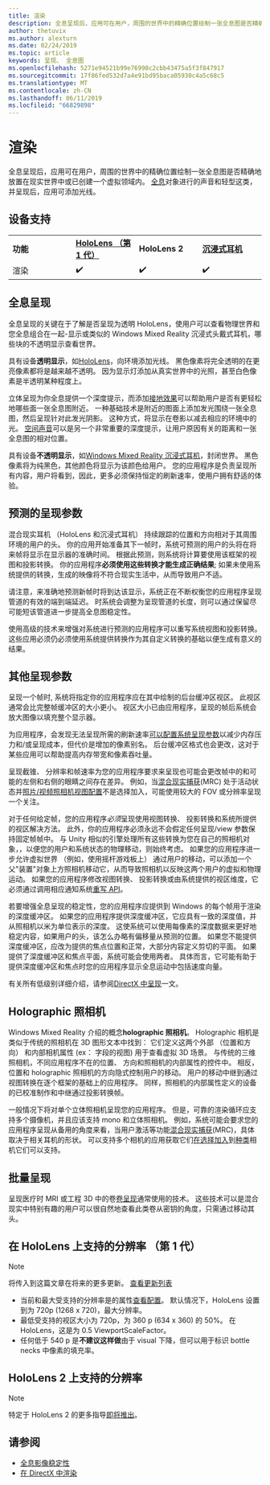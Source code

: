 ```yaml
---
title: 渲染
description: 全息呈现后，应用可在用户，周围的世界中的精确位置绘制一张全息图是否精确地放置在现实世界中或已创建一个虚拟领域内。
author: thetuvix
ms.author: alexturn
ms.date: 02/24/2019
ms.topic: article
keywords: 呈现、 全息图
ms.openlocfilehash: 5271e94521b99e76998c2cbb43475a5f3f847917
ms.sourcegitcommit: 17f86fed532d7a4e91bd95baca05930c4a5c68c5
ms.translationtype: MT
ms.contentlocale: zh-CN
ms.lasthandoff: 06/11/2019
ms.locfileid: "66829898"
---
```

# <a name="rendering"></a>渲染

全息呈现后，应用可在用户，周围的世界中的精确位置绘制一张全息图是否精确地放置在现实世界中或已创建一个虚拟领域内。 [全息](hologram.md)对象进行的声音和轻型这类，并呈现后，应用可添加光线。

## <a name="device-support"></a>设备支持

<table>
    <colgroup>
    <col width="25%" />
    <col width="25%" />
    <col width="25%" />
    <col width="25%" />
    </colgroup>
    <tr>
        <td><strong>功能</strong></td>
        <td><a href="hololens-hardware-details.md"><strong>HoloLens （第 1 代）</strong></a></td>
        <td><strong>HoloLens 2</strong></td>
        <td><a href="immersive-headset-hardware-details.md"><strong>沉浸式耳机</strong></a></td>
    </tr>
     <tr>
        <td>渲染</td>
        <td>✔️</td>
        <td>✔️</td>
        <td>✔️</td>
    </tr>
</table>

## <a name="holographic-rendering"></a>全息呈现

全息呈现的关键在于了解是否呈现为透明 HoloLens，使用户可以查看物理世界和您全息组合在一起-显示或类似的 Windows Mixed Reality 沉浸式头戴式耳机，哪些块的不透明显示查看世界。

具有设备**透明显示**，如[HoloLens](hololens-hardware-details.md)，向环境添加光线。 黑色像素将完全透明的在更亮像素都将是越来越不透明。 因为显示灯添加从真实世界中的光照，甚至白色像素是半透明某种程度上。

立体呈现为你全息提供一个深度提示，而添加[接地效果](interaction-fundamentals.md)可以帮助用户是否有更轻松地哪些面一张全息图附近。 一种基础技术是附近的图面上添加发光围绕一张全息图，然后呈现针对此发光阴影。 这种方式，将显示在卷影以减去相应的环境中的光。 [空间声音](spatial-sound.md)可以是另一个非常重要的深度提示，让用户原因有关的距离和一张全息图的相对位置。

具有设备**不透明显示**，如[Windows Mixed Reality 沉浸式耳机](immersive-headset-hardware-details.md)，封闭世界。 黑色像素将为纯黑色，其他颜色将显示为该颜色给用户。 您的应用程序是负责呈现所有内容，用户将看到，因此，更多必须保持恒定的刷新速率，使用户拥有舒适的体验。

## <a name="predicted-rendering-parameters"></a>预测的呈现参数

混合现实耳机 （HoloLens 和沉浸式耳机） 持续跟踪的位置和方向相对于其周围环境的用户的头。 你的应用开始准备其下一帧时，系统可预测的用户的头将在将来帧将显示在显示器的准确时间。 根据此预测，则系统将计算要使用该框架的视图和投影转换。 你的应用程序**必须使用这些转换才能生成正确结果**; 如果未使用系统提供的转换，生成的映像将不符合现实生活中，从而导致用户不适。

请注意，来准确地预测新帧时将到达该显示，系统正在不断权衡您的应用程序呈现管道的有效的端到端延迟。 时系统会调整为呈现管道的长度，则可以通过保留尽可能短该管道进一步提高全息图稳定性。

使用高级的技术来增强对系统进行预测的应用程序可以重写系统视图和投影转换。 这些应用必须仍必须使用系统提供转换作为其自定义转换的基础以便生成有意义的结果。

## <a name="other-rendering-parameters"></a>其他呈现参数

呈现一个帧时, 系统将指定你的应用程序应在其中绘制的后台缓冲区视区。 此视区通常会比完整帧缓冲区的大小更小。 视区大小已由应用程序，呈现的帧后系统会放大图像以填充整个显示器。

为应用程序，会发现无法呈现所需的刷新速率[可以配置系统呈现参数](https://docs.microsoft.com/uwp/api/Windows.Graphics.Holographic.HolographicViewConfiguration#Windows_Graphics_Holographic_HolographicViewConfiguration)以减少内存压力和/或呈现成本，但代价是增加的像素别名。 后台缓冲区格式也会更改，这对于某些应用可以帮助提高内存带宽和像素吞吐量。

呈现截锥、 分辨率和帧速率为您的应用程序要求来呈现也可能会更改帧中的和可能的左侧和右侧的眼睛之间存在差异。 例如，当[混合现实捕获](mixed-reality-capture.md)(MRC) 处于活动状态并[照片/视频照相机视图配置](https://docs.microsoft.com/uwp/api/Windows.Graphics.Holographic.HolographicViewConfigurationKind#Windows_Graphics_Holographic_HolographicViewConfigurationKind)不是选择加入，可能使用较大的 FOV 或分辨率呈现一个关注。

对于任何给定帧，您的应用程序*必须*呈现使用视图转换、 投影转换和系统所提供的视区解决方法。 此外，你的应用程序必须永远不会假定任何呈现/view 参数保持固定帧帧中。 与 Unity 相似的引擎处理所有这些转换为您在自己的照相机对象，，以便您的用户和系统状态的物理移动，则始终考虑。 如果您的应用程序进一步允许虚拟世界 （例如，使用摇杆游戏板上） 通过用户的移动，可以添加一个父"装置"对象上方照相机移动它，从而导致照相机以反映这两个用户的虚拟和物理运动。 如果您的应用程序修改视图转换、 投影转换或由系统提供的视区维度，它必须通过调用相应通知系统[重写 API](https://docs.microsoft.com/uwp/api/Windows.Graphics.Holographic.HolographicCameraPose#Windows_Graphics_Holographic_HolographicCameraPose)。

若要增强全息呈现的稳定性，您的应用程序应提供到 Windows 的每个帧用于渲染的深度缓冲区。 如果您的应用程序提供深度缓冲区，它应具有一致的深度值，并从照相机以米为单位表示的深度。 这使系统可以使用每像素的深度数据来更好地稳定内容，如果用户的头，该怎么办略有偏移量从预测的位置。 如果您不能提供深度缓冲区，应改为提供的焦点位置和正常，大部分内容定义剪切的平面。 如果提供了深度缓冲区和焦点平面，系统可能会使用两者。 具体而言，它可能有助于提供深度缓冲区和焦点时您的应用程序显示全息运动中包括速度向量。

有关所有低级别详细介绍，请参阅[DirectX 中呈现](rendering-in-directx.md)一文。

## <a name="holographic-cameras"></a>Holographic 照相机

Windows Mixed Reality 介绍的概念**holographic 照相机**。 Holographic 相机是类似于传统的照相机在 3D 图形文本中找到： 它们定义这两个外部 （位置和方向） 和内部相机属性 (ex： 字段的视图) 用于查看虚拟 3D 场景。 与传统的三维照相机，不同应用程序不在的位置、 方向和照相机的内部属性的控件中。 相反，位置和 holographic 照相机的方向隐式控制用户的移动。 用户的移动中继到通过视图转换在逐个框架的基础上的应用程序。 同样，照相机的内部属性定义的设备的已校准制作和中继通过投影转换帧。

一般情况下将对单个立体照相机呈现您的应用程序。 但是，可靠的渲染循环应支持多个摄像机，并且应该支持 mono 和立体照相机。 例如，系统可能会要求您的应用程序呈现从备用的角度来看，当用户激活等功能[混合现实捕获](mixed-reality-capture.md)(MRC)，具体取决于相关耳机的形状。 可以支持多个相机的应用获取它们[在选择加入](https://docs.microsoft.com/uwp/api/Windows.Graphics.Holographic.HolographicViewConfiguration#Windows_Graphics_Holographic_HolographicViewConfiguration)到[种类](https://docs.microsoft.com/uwp/api/Windows.Graphics.Holographic.HolographicViewConfigurationKind#Windows_Graphics_Holographic_HolographicViewConfigurationKind)相机它们可以支持。

## <a name="volume-rendering"></a>批量呈现

呈现医疗时 MRI 或工程 3D 中的卷[卷呈现](volume-rendering.md)通常使用的技术。 这些技术可以是混合现实中特别有趣的用户可以很自然地查看此类卷从密钥的角度，只需通过移动其头。

## <a name="supported-resolutions-on-hololens-1st-gen"></a>在 HoloLens 上支持的分辨率 （第 1 代）
> [!NOTE]
> 将传入到这篇文章在将来的更多更新。 [查看更新列表](release-notes-april-2018.md)

* 当前和最大受支持的分辨率是的属性[查看配置](https://docs.microsoft.com/uwp/api/Windows.Graphics.Holographic.HolographicViewConfiguration#Windows_Graphics_Holographic_HolographicViewConfiguration)。 默认情况下，HoloLens 设置到为 720p (1268 x 720)，最大分辨率。
* 最低受支持的视区大小为 720p，为 360 p (634 x 360) 的 50%。 在 HoloLens，这是为 0.5 ViewportScaleFactor。
* 任何低于 540 p 是**不建议这样做**由于 visual 下降，但可以用于标识 bottle necks 中像素的填充率。

## <a name="supported-resolutions-on-hololens-2"></a>HoloLens 2 上支持的分辨率

> [!NOTE]
> 特定于 HoloLens 2 的更多指导[即将推出](index.md#news-and-notes)。


## <a name="see-also"></a>请参阅
* [全息影像稳定性](hologram-stability.md)
* [在 DirectX 中渲染](rendering-in-directx.md)